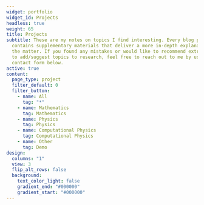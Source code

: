 ```yaml
---
widget: portfolio
widget_id: Projects
headless: true
weight: 65
title: Projects
subtitle: These are my notes on topics I find interesting. Every blog post
  contains supplementary materials that deliver a more in-depth explanation of
  the matter. If you found any mistakes or would like to recommend extra content
  to add/suggest topics to research, feel free to reach out to me by using the
  contact form below.
active: true
content:
  page_type: project
  filter_default: 0
  filter_button:
    - name: All
      tag: "*"
    - name: Mathematics
      tag: Mathematics
    - name: Physics
      tag: Physics
    - name: Computational Physics
      tag: Computational Physics
    - name: Other
      tag: Demo
design:
  columns: "1"
  view: 3
  flip_alt_rows: false
  background:
    text_color_light: false
    gradient_end: "#000000"
    gradient_start: "#000000"
---
```

